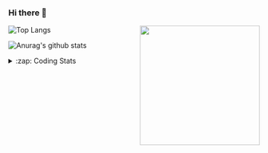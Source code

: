 ### Hi there 👋

<!--
**tao8687/tao8687** is a ✨ _special_ ✨ repository because its `README.md` (this file) appears on your GitHub profile.

Here are some ideas to get you started:

- 🔭 I’m currently working on ...
- 🌱 I’m currently learning ...
- 👯 I’m looking to collaborate on ...
- 🤔 I’m looking for help with ...
- 💬 Ask me about ...
- 📫 How to reach me: ...
- 😄 Pronouns: ...
- ⚡ Fun fact: ...
-->

<img align='right' src="https://media.giphy.com/media/M9gbBd9nbDrOTu1Mqx/giphy.gif" width="240">

  
![Top Langs](https://github-readme-stats.vercel.app/api/top-langs/?username=tao8687&layout=compact&title_color=23238E&text_color=A67D3D)

![Anurag's github stats](https://github-readme-stats.vercel.app/api?username=tao8687&show_icons=true&&text_color=A67D3D&title_color=23238E&show_icons=false&count_private=true&hide=stars)

<details>
  <summary>:zap: Coding Stats</summary>
  <br>
    
<!--START_SECTION:waka-->

```txt
From: 11 July 2025 - To: 18 July 2025

XML                3 hrs 8 mins    ███████▓░░░░░░░░░░░░░░░░░   30.63 %
Markdown           2 hrs 39 mins   ██████▒░░░░░░░░░░░░░░░░░░   25.95 %
CMake              2 hrs 4 mins    █████░░░░░░░░░░░░░░░░░░░░   20.17 %
YAML               54 mins         ██▒░░░░░░░░░░░░░░░░░░░░░░   08.89 %
C++                35 mins         █▒░░░░░░░░░░░░░░░░░░░░░░░   05.80 %
```

<!--END_SECTION:waka-->
</details>
